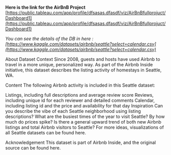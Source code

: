 **Here is the link for the AirBnB Project**
[https://public.tableau.com/app/profile/dfsasas.dfasdf/viz/AirBnBfullprojuct/Dashboard1](https://public.tableau.com/app/profile/dfsasas.dfasdf/viz/AirBnBfullprojuct/Dashboard1)

*You can see the details of the DB in here : [https://www.kaggle.com/datasets/airbnb/seattle?select=calendar.csv](https://www.kaggle.com/datasets/airbnb/seattle?select=calendar.csv)*


About Dataset
Context
Since 2008, guests and hosts have used Airbnb to travel in a more unique, personalized way. As part of the Airbnb Inside initiative, this dataset describes the listing activity of homestays in Seattle, WA.

Content
The following Airbnb activity is included in this Seattle dataset:

Listings, including full descriptions and average review score
Reviews, including unique id for each reviewer and detailed comments
Calendar, including listing id and the price and availability for that day
Inspiration
Can you describe the vibe of each Seattle neighborhood using listing descriptions?
What are the busiest times of the year to visit Seattle? By how much do prices spike?
Is there a general upward trend of both new Airbnb listings and total Airbnb visitors to Seattle?
For more ideas, visualizations of all Seattle datasets can be found here.

Acknowledgement
This dataset is part of Airbnb Inside, and the original source can be found here.
